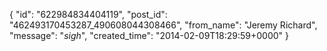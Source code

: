  {
   "id": "622984834404119",
   "post_id": "462493170453287_490608044308466",
   "from_name": "Jeremy Richard",
   "message": "*sigh*",
   "created_time": "2014-02-09T18:29:59+0000"
 }
